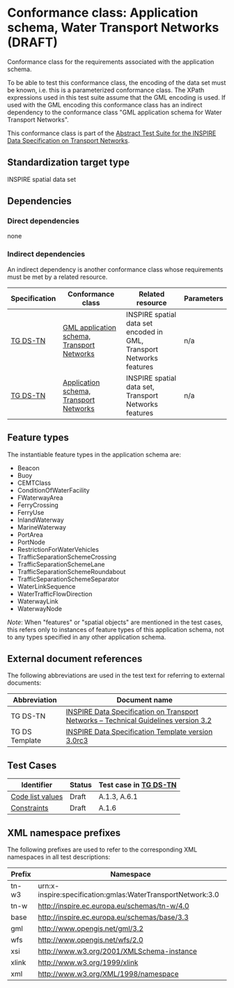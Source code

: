 # Conformance class: Application schema, Water Transport Networks (DRAFT)

Conformance class for the requirements associated with the application schema. 

To be able to test this conformance class, the encoding of the data set must be known, i.e. this is a parameterized conformance class. The XPath expressions used in this test suite assume that the GML encoding is used. If used with the GML encoding this conformance class has an indirect dependency to the conformance class "GML application schema for Water Transport Networks".

This conformance class is part of the [Abstract Test Suite for the INSPIRE Data Specification on Transport Networks](http://inspire.ec.europa.eu/id/ats/data-tn/3.2).

## Standardization target type

INSPIRE spatial data set

## Dependencies

### Direct dependencies

none

### Indirect dependencies

An indirect dependency is another conformance class whose requirements must be met by a related resource.

| Specification | Conformance class | Related resource | Parameters |
| ------------- | ----------------- | ---------------- | ---------- |
| [TG DS-TN](http://inspire.ec.europa.eu/id/ats/data-tn/3.2/tn-w-as/README#ref_TG_DS_TN) | [GML application schema, Transport Networks](http://inspire.ec.europa.eu/id/ats/data-tn/3.2/tn-gml) | INSPIRE spatial data set encoded in GML, Transport Networks features | n/a |
| [TG DS-TN](http://inspire.ec.europa.eu/id/ats/data-tn/3.2/tn-w-as/README#ref_TG_DS_TN) | [Application schema, Transport Networks](http://inspire.ec.europa.eu/id/ats/data-tn/3.2/tn-as) | INSPIRE spatial data set, Transport Networks features | n/a |
 
## Feature types <a name="feature-types"></a>

The instantiable feature types in the application schema are:

* Beacon
* Buoy
* CEMTClass
* ConditionOfWaterFacility
* FWaterwayArea
* FerryCrossing
* FerryUse
* InlandWaterway
* MarineWaterway
* PortArea
* PortNode
* RestrictionForWaterVehicles
* TrafficSeparationSchemeCrossing
* TrafficSeparationSchemeLane
* TrafficSeparationSchemeRoundabout
* TrafficSeparationSchemeSeparator
* WaterLinkSequence
* WaterTrafficFlowDirection
* WaterwayLink
* WaterwayNode

*Note*: When "features" or "spatial objects" are mentioned in the test cases, this refers only to instances of feature types of this application schema, not to any types specified in any other application schema.

## External document references

The following abbreviations are used in the test text for referring to external documents:

Abbreviation                     | Document name
-------------------------------- | --------------------------------------------------
TG DS-TN <a name="ref_TG_DS_TN"></a>   | [INSPIRE Data Specification on Transport Networks – Technical Guidelines version 3.2](http://inspire.ec.europa.eu/documents/Data_Specifications/INSPIRE_DataSpecification_TN_v3.2.pdf)
TG DS Template <a name="ref_TG_DS_tmpl"></a>   | [INSPIRE Data Specification Template version 3.0rc3](http://inspire.jrc.ec.europa.eu/documents/Data_Specifications/INSPIRE_DataSpecification_Template_v3.0rc3.pdf)

## Test Cases

| Identifier                                                        | Status   | Test case in [TG DS-TN](#ref_TG_DS_TN)  |
| ----------------------------------------------------------------- | -------- | ------------ |
| [Code list values](http://inspire.ec.europa.eu/id/ats/data-tn/3.2/tn-w-as/code-list-values)  | Draft  | A.1.3, A.6.1  |
| [Constraints](http://inspire.ec.europa.eu/id/ats/data-tn/3.2/tn-w-as/constraints)  | Draft  | A.1.6  |


## XML namespace prefixes <a name="namespaces"></a>

The following prefixes are used to refer to the corresponding XML namespaces in all test descriptions:

Prefix         | Namespace
-------------- | -------------------------------------------------
tn-w3			| urn:x-inspire:specification:gmlas:WaterTransportNetwork:3.0
tn-w			| http://inspire.ec.europa.eu/schemas/tn-w/4.0
base           | http://inspire.ec.europa.eu/schemas/base/3.3
gml            | http://www.opengis.net/gml/3.2
wfs            | http://www.opengis.net/wfs/2.0
xsi            | http://www.w3.org/2001/XMLSchema-instance
xlink          | http://www.w3.org/1999/xlink
xml            | http://www.w3.org/XML/1998/namespace
